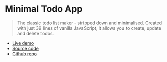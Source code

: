 # Minimal Todo App

> The classic todo list maker - stripped down and minimalised. Created with just 39 lines of vanilla JavaScript, it allows you to create, update and delete todos.

- [Live demo](https://js-minimal-todo-app.rolandjlevy.repl.co/)
- [Source code](https://replit.com/@RolandJLevy/js-minimal-todo-app)
- [Github repo](https://github.com/rolandjlevy/js-minimal-todo-app)